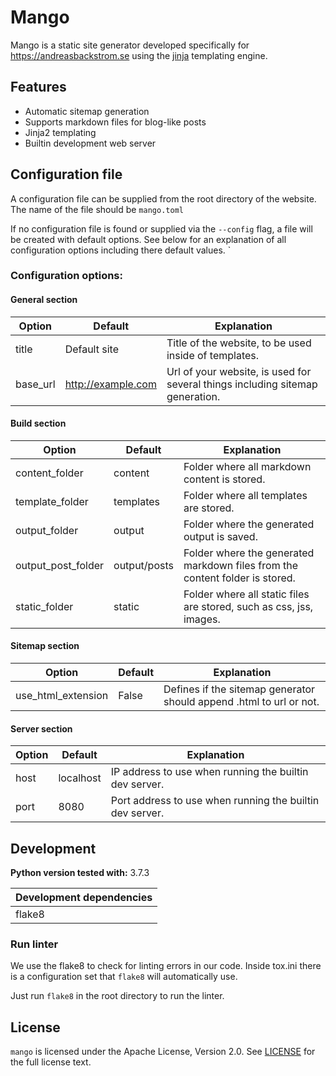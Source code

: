 # Mango
Mango is a static site generator developed specifically for https://andreasbackstrom.se using the [jinja](https://github.com/pallets/jinja) templating engine.

## Features
* Automatic sitemap generation
* Supports markdown files for blog-like posts
* Jinja2 templating
* Builtin development web server


## Configuration file
A configuration file can be supplied from the root directory of the website. The name of the file should be `mango.toml`

If no configuration file is found or supplied via the `--config` flag, a file will be created with default options. See below for an explanation of all configuration options including there default values.
`

### Configuration options:
#### General section
|Option|Default                 |Explanation|
|---------------|---------------|-----------|
|title          |Default site   |Title of the website, to be used inside of templates.|
|base_url       |http://example.com   |Url of your website, is used for several things including sitemap generation.|

#### Build section
|Option|Default                 |Explanation|
|---------------|---------------|-----------|
|content_folder |content        |Folder where all markdown content is stored.   |
|template_folder|templates      |Folder where all templates are stored.   |
|output_folder  |output         |Folder where the generated output is saved.   |
|output_post_folder|output/posts|Folder where the generated markdown files from the content folder is stored.   |
|static_folder|static           |Folder where all static files are stored, such as css, jss, images.   |

#### Sitemap section
|Option|Default     |Explanation|
|------|----------- |-----------|
|use_html_extension  |False|Defines if the sitemap generator should append .html to url or not.|


#### Server section
|Option|Default     |Explanation|
|------|----------- |-----------|
|host  |localhost|IP address to use when running the builtin dev server.  |
|port  |8080     |Port address to use when running the builtin dev server.|

## Development
**Python version tested with:** 3.7.3 

|Development dependencies|
|------|
|flake8|
 
### Run linter
We use the flake8 to check for linting errors in our code. Inside tox.ini there is a configuration set that `flake8`
will automatically use.

Just run `flake8` in the root directory to run the linter.

## License
`mango` is licensed under the Apache License, Version 2.0. See [LICENSE](LICENSE) for the full license text.
